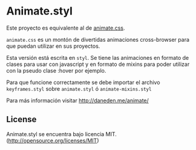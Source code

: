 Animate.styl
==================

Este proyecto es equivalente al de [animate.css](//github.com/daneden/animate.css).

`animate.css` es un montón de divertidas animaciones cross-browser para que puedan utilizar en sus proyectos.

Esta versión está escrita en `styl`. Se tiene las animaciones en formato de clases para usar con javascript y en formato de mixins para poder utilizar con la pseudo clase :hover por ejemplo.

Para que funcione correctamente se debe importar el archivo `keyframes.styl` sobre `animate.styl` ó `animate-mixins.styl`

Para más información visitar http://daneden.me/animate/

## License
Animate.styl se encuentra bajo licencia MIT. (http://opensource.org/licenses/MIT)
